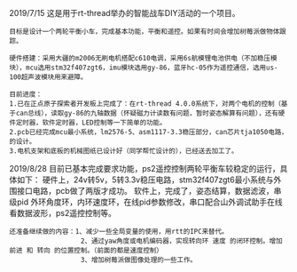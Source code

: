 2019/7/15
    这是用于rt-thread举办的智能战车DIY活动的一个项目。
    
    目标是设计一个两轮平衡小车，完成基本功能，平衡和遥控。如果有时间会增加树莓派做物体跟踪。
    
    硬件搭建：采用大疆的m2006无刷电机搭配c610电调，采用6s航模锂电池供电（不加稳压模块），mcu选用stm32f407zgt6，imu模块选用gy-86，蓝牙hc-05作为遥控通信，选用us-100超声波模块用来避障。

    目前进度：
    1.已在正点原子探索者开发板上完成了：在rt-thread 4.0.0系统下，对两个电机的控制（基于can总线），读取gy-86的九轴数据（怀疑磁力计读数有问题，暂时姿态解算有问题），还有硬件定时器，软件定时器，LED控制等一下简单的功能。
    2.pcb已经完成mcu最小系统，lm2576-5、asm1117-3.3稳压部分，can芯片tja1050电路，的设计。
    3.电机支架和底板的机械图纸已设计好（同学帮忙设计的），已经送去加工了。

2019/8/28
    目前已基本完成要求功能，ps2遥控控制两轮平衡车较稳定的运行，具体如下：
        硬件上，24v转5v，5转3.3v稳压电路，stm32f407zgt6最小系统与外围接口电路，pcb做了两版才成功。
        软件上，完成了，姿态结算，数据滤波，串级pid 外环角度环，内环速度环，在线pid参数修改，串口配合山外调试助手在线看数据波形，ps2遥控控制等。

    还准备继续做的内容：1、减少一些全局变量的使用，用rtt的IPC来替代。
                      2、通过yaw角度或电机编码器，实现转向环 速度 的闭环控制。增加 前进 和 转向 的位置控制。（前面的都是速度控制）
                      3、增加树莓派做图像处理的一些工作。